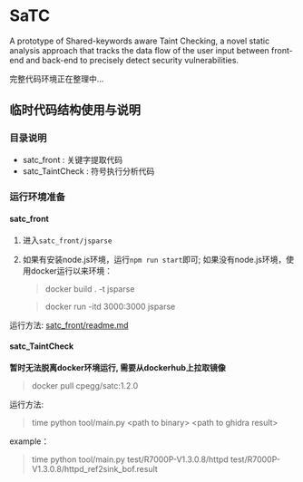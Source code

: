 # SaTC
A prototype of Shared-keywords aware Taint Checking, a novel static analysis approach that tracks the data flow of the user input between front-end and back-end to precisely detect security vulnerabilities.


完整代码环境正在整理中...

## 临时代码结构使用与说明

### 目录说明
- satc_front : 关键字提取代码
- satc_TaintCheck : 符号执行分析代码

### 运行环境准备

#### satc_front
1. 进入`satc_front/jsparse`

2. 如果有安装node.js环境，运行`npm run start`即可;
   如果没有node.js环境，使用docker运行以来环境：
    > docker build . -t jsparse

    > docker run -itd 3000:3000 jsparse

运行方法:
[satc_front/readme.md](satc_front/readme.md)


#### satc_TaintCheck
**暂时无法脱离docker环境运行, 需要从dockerhub上拉取镜像**
> docker pull cpegg/satc:1.2.0

运行方法:
> time python tool/main.py \<path to binary> \<path to ghidra result>

example：
> time python tool/main.py test/R7000P-V1.3.0.8/httpd test/R7000P-V1.3.0.8/httpd_ref2sink_bof.result
